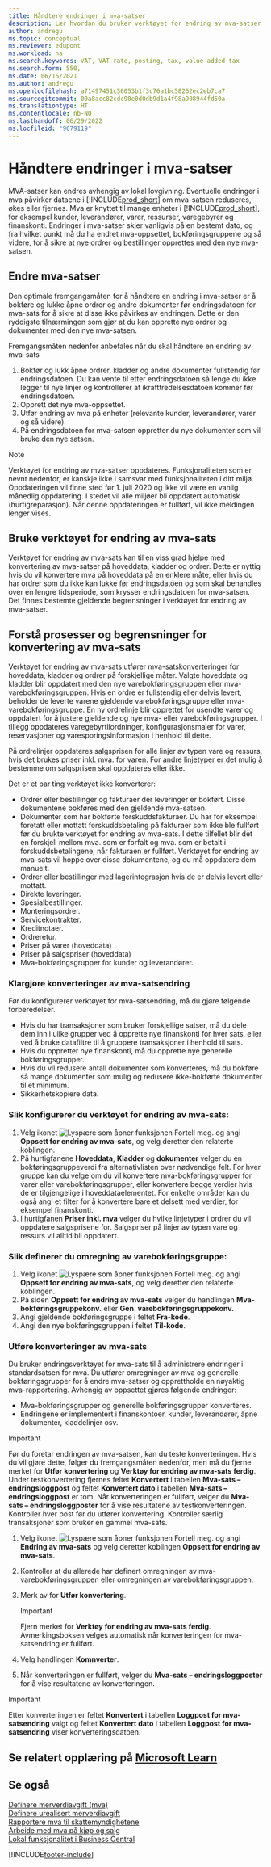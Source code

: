 ```yaml
---
title: Håndtere endringer i mva-satser
description: Lær hvordan du bruker verktøyet for endring av mva-satser for Dynamics 365 Business Central for å endre mva-satser basert på lokal lovgivning.
author: andregu
ms.topic: conceptual
ms.reviewer: edupont
ms.workload: na
ms.search.keywords: VAT, VAT rate, posting, tax, value-added tax
ms.search.form: 550,
ms.date: 06/16/2021
ms.author: andregu
ms.openlocfilehash: a71497451c56053b1f3c76a1bc58262ec2eb7ca7
ms.sourcegitcommit: 00a8acc82cdc90e0d0db9d1a4f98a908944fd50a
ms.translationtype: HT
ms.contentlocale: nb-NO
ms.lasthandoff: 06/29/2022
ms.locfileid: "9079119"
---
```

# <a name="managing-vat-rate-changes"></a>Håndtere endringer i mva-satser

MVA-satser kan endres avhengig av lokal lovgivning. Eventuelle endringer i mva påvirker dataene i [!INCLUDE[prod_short](includes/prod_short.md)] om mva-satsen reduseres, økes eller fjernes. Mva er knyttet til mange enheter i [!INCLUDE[prod_short](includes/prod_short.md)], for eksempel kunder, leverandører, varer, ressurser, varegebyrer og finanskonti. Endringer i mva-satser skjer vanligvis på en bestemt dato, og fra hvilket punkt må du ha endret mva-oppsettet, bokføringsgruppene og så videre, for å sikre at nye ordrer og bestillinger opprettes med den nye mva-satsen.

## <a name="changing-vat-rates"></a>Endre mva-satser

Den optimale fremgangsmåten for å håndtere en endring i mva-satser er å bokføre og lukke åpne ordrer og andre dokumenter før endringsdatoen for mva-sats for å sikre at disse ikke påvirkes av endringen. Dette er den ryddigste tilnærmingen som gjør at du kan opprette nye ordrer og dokumenter med den nye mva-satsen.

Fremgangsmåten nedenfor anbefales når du skal håndtere en endring av mva-sats

1. Bokfør og lukk åpne ordrer, kladder og andre dokumenter fullstendig før endringsdatoen. Du kan vente til etter endringsdatoen så lenge du ikke legger til nye linjer og kontrollerer at ikrafttredelsesdatoen kommer før endringsdatoen.  
2. Opprett det nye mva-oppsettet.  
3. Utfør endring av mva på enheter (relevante kunder, leverandører, varer og så videre).  
4. På endringsdatoen for mva-satsen oppretter du nye dokumenter som vil bruke den nye satsen.  


> [!NOTE]  
> Verktøyet for endring av mva-satser oppdateres. Funksjonaliteten som er nevnt nedenfor, er kanskje ikke i samsvar med funksjonaliteten i ditt miljø. Oppdateringen vil finne sted før 1. juli 2020 og ikke vil være en vanlig månedlig oppdatering. I stedet vil alle miljøer bli oppdatert automatisk (hurtigreparasjon). Når denne oppdateringen er fullført, vil ikke meldingen lenger vises.  

## <a name="the-vat-rate-change-tool"></a>Bruke verktøyet for endring av mva-sats

Verktøyet for endring av mva-sats kan til en viss grad hjelpe med konvertering av mva-satser på hoveddata, kladder og ordrer. Dette er nyttig hvis du vil konvertere mva på hoveddata på en enklere måte, eller hvis du har ordrer som du ikke kan lukke før endringsdatoen og som skal behandles over en lengre tidsperiode, som krysser endringsdatoen for mva-satsen. Det finnes bestemte gjeldende begrensninger i verktøyet for endring av mva-satser.

## <a name="understanding-the-vat-rate-conversion-process-and-limitations"></a>Forstå prosesser og begrensninger for konvertering av mva-sats

Verktøyet for endring av mva-sats utfører mva-satskonverteringer for hoveddata, kladder og ordrer på forskjellige måter. Valgte hoveddata og kladder blir oppdatert med den nye varebokføringsgruppen eller mva-varebokføringsgruppen. Hvis en ordre er fullstendig eller delvis levert, beholder de leverte varene gjeldende varebokføringsgruppe eller mva-varebokføringsgruppe. En ny ordrelinje blir opprettet for usendte varer og oppdatert for å justere gjeldende og nye mva- eller varebokføringsgrupper. I tillegg oppdateres varegebyrtilordninger, konfigurasjonsmaler for varer, reservasjoner og varesporingsinformasjon i henhold til dette. 

På ordrelinjer oppdateres salgsprisen for alle linjer av typen vare og ressurs, hvis det brukes priser inkl. mva. for varen. For andre linjetyper er det mulig å bestemme om salgsprisen skal oppdateres eller ikke.

Det er et par ting verktøyet ikke konverterer:

* Ordrer eller bestillinger og fakturaer der leveringer er bokført. Disse dokumentene bokføres med den gjeldende mva-satsen.  
* Dokumenter som har bokførte forskuddsfakturaer. Du har for eksempel foretatt eller mottatt forskuddsbetaling på fakturaer som ikke ble fullført før du brukte verktøyet for endring av mva-sats. I dette tilfellet blir det en forskjell mellom mva. som er forfalt og mva. som er betalt i forskuddsbetalingene, når fakturaen er fullført. Verktøyet for endring av mva-sats vil hoppe over disse dokumentene, og du må oppdatere dem manuelt.  
* Ordrer eller bestillinger med lagerintegrasjon hvis de er delvis levert eller mottatt.  
* Direkte leveringer.
* Spesialbestillinger. 
* Monteringsordrer.
* Servicekontrakter.  
* Kreditnotaer.
* Ordreretur.
* Priser på varer (hoveddata)
* Priser på salgspriser (hoveddata)
* Mva-bokføringsgrupper for kunder og leverandører.

### <a name="to-prepare-vat-rate-change-conversions"></a>Klargjøre konverteringer av mva-satsendring

Før du konfigurerer verktøyet for mva-satsendring, må du gjøre følgende forberedelser.

* Hvis du har transaksjoner som bruker forskjellige satser, må du dele dem inn i ulike grupper ved å opprette nye finanskonti for hver sats, eller ved å bruke datafiltre til å gruppere transaksjoner i henhold til sats.  
* Hvis du oppretter nye finanskonti, må du opprette nye generelle bokføringsgrupper.  
* Hvis du vil redusere antall dokumenter som konverteres, må du bokføre så mange dokumenter som mulig og redusere ikke-bokførte dokumenter til et minimum.  
* Sikkerhetskopiere data.

### <a name="to-set-up-the-vat-rate-change-tool"></a>Slik konfigurerer du verktøyet for endring av mva-sats:

1. Velg ikonet ![Lyspære som åpner funksjonen Fortell meg.](media/ui-search/search_small.png "Fortell hva du vil gjøre") og angi **Oppsett for endring av mva-sats**, og velg deretter den relaterte koblingen.  
2. På hurtigfanene **Hoveddata**, **Kladder** og **dokumenter** velger du en bokføringsgruppeverdi fra alternativlisten over nødvendige felt. For hver gruppe kan du velge om du vil konvertere mva-bokføringsgrupper for varer eller varebokføringsgrupper, eller konvertere begge verdier hvis de er tilgjengelige i hoveddataelementet. For enkelte områder kan du også angi et filter for å konvertere bare et delsett med verdier, for eksempel finanskonti. 
3. I hurtigfanen **Priser inkl. mva** velger du hvilke linjetyper i ordrer du vil oppdatere salgsprisene for. Salgspriser på linjer av typen vare og ressurs vil alltid bli oppdatert.

### <a name="to-set-up-product-posting-group-conversion"></a>Slik definerer du omregning av varebokføringsgruppe:

1. Velg ikonet ![Lyspære som åpner funksjonen Fortell meg.](media/ui-search/search_small.png "Fortell hva du vil gjøre") og angi **Oppsett for endring av mva-sats**, og velg deretter den relaterte koblingen.  
2. På siden **Oppsett for endring av mva-sats** velger du handlingen **Mva-bokføringsgruppekonv.** eller **Gen. varebokføringsgruppekonv.**  
3. Angi gjeldende bokføringsgruppe i feltet **Fra-kode**.  
4. Angi den nye bokføringsgruppen i feltet **Til-kode**.  

### <a name="to-perform-vat-rate-change-conversion"></a>Utføre konverteringer av mva-sats

Du bruker endringsverktøyet for mva-sats til å administrere endringer i standardsatsen for mva. Du utfører omregninger av mva og generelle bokføringsgrupper for å endre mva-satser og opprettholde en nøyaktig mva-rapportering. Avhengig av oppsettet gjøres følgende endringer:  

* Mva-bokføringsgrupper og generelle bokføringsgrupper konverteres.  
* Endringene er implementert i finanskontoer, kunder, leverandører, åpne dokumenter, kladdelinjer osv.  

> [!IMPORTANT]  
> Før du foretar endringen av mva-satsen, kan du teste konverteringen. Hvis du vil gjøre dette, følger du fremgangsmåten nedenfor, men må du fjerne merket for **Utfør konvertering** og **Verktøy for endring av mva-sats ferdig**. Under testkonvertering fjernes feltet **Konvertert** i tabellen **Mva-sats – endringsloggpost** og feltet **Konvertert dato** i tabellen **Mva-sats – endringsloggpost** er tom. Når konverteringen er fullført, velger du **Mva-sats – endringsloggposter** for å vise resultatene av testkonverteringen. Kontroller hver post før du utfører konvertering. Kontroller særlig transaksjoner som bruker en gammel mva-sats.

1. Velg ikonet ![Lyspære som åpner funksjonen Fortell meg.](media/ui-search/search_small.png "Fortell hva du vil gjøre") og angi **Endring av mva-sats** og velg deretter koblingen **Oppsett for endring av mva-sats**.  
2. Kontroller at du allerede har definert omregningen av mva-varebokføringsgruppen eller omregningen av varebokføringsgruppen.  
3. Merk av for **Utfør konvertering**.  

    > [!IMPORTANT]  
    >  Fjern merket for **Verktøy for endring av mva-sats ferdig**. Avmerkingsboksen velges automatisk når konverteringen for mva-satsendring er fullført.  

4. Velg handlingen **Komnverter**.  
5. Når konverteringen er fullført, velger du **Mva-sats – endringsloggposter** for å vise resultatene av konverteringen.  

> [!IMPORTANT]  
> Etter konverteringen er feltet **Konvertert** i tabellen **Loggpost for mva-satsendring** valgt og feltet **Konvertert dato** i tabellen **Loggpost for mva-satsendring** viser konverteringsdatoen.  

## <a name="see-related-training-at-microsoft-learn"></a>Se relatert opplæring på [Microsoft Learn](/learn/modules/rate-change-dynamics-365-business-central/)

## <a name="see-also"></a>Se også

[Definere merverdiavgift (mva)](finance-setup-vat.md)  
[Definere urealisert merverdiavgift](finance-setup-unrealized-vat.md)  
[Rapportere mva til skattemyndighetene](finance-how-report-vat.md)  
[Arbeide med mva på kjøp og salg](finance-work-with-vat.md)  
[Lokal funksjonalitet i Business Central](about-localization.md)  


[!INCLUDE[footer-include](includes/footer-banner.md)]